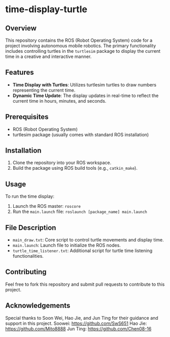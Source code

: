 # time-display-turtle

## Overview
This repository contains the ROS (Robot Operating System) code for a project involving autonomous mobile robotics. The primary functionality includes controlling turtles in the `turtlesim` package to display the current time in a creative and interactive manner.

## Features
- **Time Display with Turtles**: Utilizes turtlesim turtles to draw numbers representing the current time.
- **Dynamic Time Update**: The display updates in real-time to reflect the current time in hours, minutes, and seconds.

## Prerequisites
- ROS (Robot Operating System)
- turtlesim package (usually comes with standard ROS installation)

## Installation
1. Clone the repository into your ROS workspace.
2. Build the package using ROS build tools (e.g., `catkin_make`).

## Usage
To run the time display:
1. Launch the ROS master: `roscore`
2. Run the `main.launch` file: `roslaunch [package_name] main.launch`

## File Description
- `main_draw.txt`: Core script to control turtle movements and display time.
- `main.launch`: Launch file to initialize the ROS nodes.
- `turtle_time_listener.txt`: Additional script for turtle time listening functionalities.

## Contributing
Feel free to fork this repository and submit pull requests to contribute to this project.

## Acknowledgements
Special thanks to Soon Wei, Hao Jie, and Jun Ting for their guidance and support in this project.
Soowei: https://github.com/SwS651
Hao Jie: https://github.com/Mito8888
Jun Ting: https://github.com/Chen08-16
